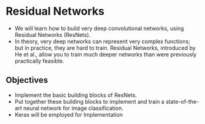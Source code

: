 # Residual Networks 

- We will learn how to build very deep convolutional networks, using Residual Networks (ResNets). 
- In theory, very deep networks can represent very complex functions; but in practice, they are hard to train. Residual Networks, introduced by He et al., allow you to train much deeper networks than were previously practically feasible.

## Objectives 

- Implement the basic building blocks of ResNets.
- Put together these building blocks to implement and train a state-of-the-art neural network for image classification.
- Keras will be employed for Implementation

